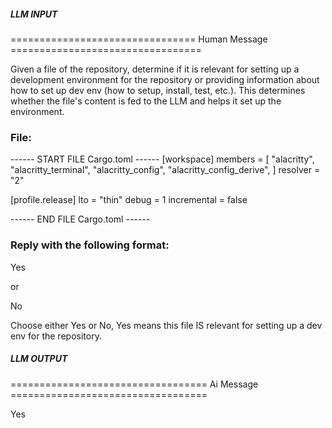 ##### LLM INPUT #####
================================ Human Message =================================

Given a file of the repository, determine if it is relevant for setting up a development environment for the repository or providing information about how to set up dev env (how to setup, install, test, etc.). This determines whether the file's content is fed to the LLM and helps it set up the environment.

### File:
------ START FILE Cargo.toml ------
[workspace]
members = [
    "alacritty",
    "alacritty_terminal",
    "alacritty_config",
    "alacritty_config_derive",
]
resolver = "2"

[profile.release]
lto = "thin"
debug = 1
incremental = false

------ END FILE Cargo.toml ------

### Reply with the following format:

<rel>Yes</rel>

or

<rel>No</rel>

Choose either Yes or No, Yes means this file IS relevant for setting up a dev env for the repository.

##### LLM OUTPUT #####
================================== Ai Message ==================================

<rel>Yes</rel>